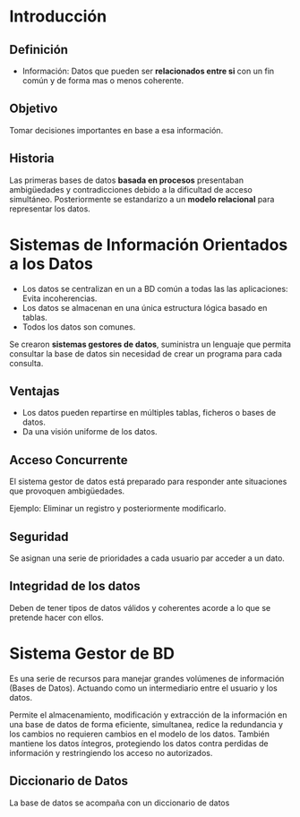 # Introducción

## Definición

- Información: Datos que pueden ser **relacionados entre si** con un fin común y de forma mas o menos coherente.

## Objetivo

Tomar decisiones importantes en base a esa información.

## Historia

Las primeras bases de datos **basada en procesos** presentaban ambigüedades y contradicciones debido a la dificultad de acceso simultáneo. Posteriormente se estandarizo a un **modelo relacional** para representar los datos.

# Sistemas de Información Orientados a los Datos

- Los datos se centralizan en un a BD común a todas las las aplicaciones: Evita incoherencias.
- Los datos se almacenan en una única estructura lógica basado en tablas.
- Todos los datos son comunes.

Se crearon **sistemas gestores de datos**, suministra un lenguaje que permita consultar la base de datos sin necesidad de crear un programa para cada consulta.

## Ventajas

- Los datos pueden repartirse en múltiples tablas, ficheros o bases de datos.
- Da una visión uniforme de los datos.

## Acceso Concurrente

El sistema gestor de datos está preparado para responder ante situaciones que provoquen ambigüedades.

Ejemplo: Eliminar un registro y posteriormente modificarlo.

## Seguridad

Se asignan una serie de prioridades a cada usuario par acceder a un dato.

## Integridad de los datos

Deben de tener tipos de datos válidos y coherentes acorde a lo que se pretende hacer con ellos.

# Sistema Gestor de BD

Es una serie de recursos para manejar grandes volúmenes de información (Bases de Datos). Actuando como un intermediario entre el usuario y los datos.

Permite el almacenamiento, modificación y extracción de la información en una base de datos de forma eficiente, simultanea, redice la redundancia y los cambios no requieren cambios en el modelo de los datos. También mantiene los datos íntegros, protegiendo los datos contra perdidas de información y restringiendo los acceso no autorizados.

<!-- # Pendiente que es LDM y LDD -->

## Diccionario de Datos

<!-- #Pendiente que es diccionario de bases de datos? -->

La base de datos se acompaña con un diccionario de datos
